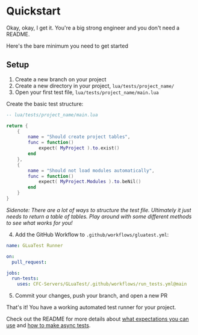 # Quickstart

Okay, okay, I get it. You're a big strong engineer and you don't need a README.

Here's the bare minimum you need to get started


## Setup

1. Create a new branch on your project
2. Create a new directory in your project, `lua/tests/project_name/`
3. Open your first test file, `lua/tests/project_name/main.lua`

Create the basic test structure:
```lua
-- lua/tests/project_name/main.lua

return {
    {
        name = "Should create project tables",
        func = function()
            expect( MyProject ).to.exist()
        end
    },
    {
        name = "Should not load modules automatically",
        func = function()
            expect( MyProject.Modules ).to.beNil()
        end
    }
}
```

_Sidenote: There are a lot of ways to structure the test file. Ultimately it just needs to return a table of tables. Play around with some different methods to see what works for you!_

4. Add the GitHub Workflow to `.github/workflows/gluatest.yml`:
```yml
name: GLuaTest Runner

on:
  pull_request:

jobs:
  run-tests:
    uses: CFC-Servers/GLuaTest/.github/workflows/run_tests.yml@main
```

5. Commit your changes, push your branch, and open a new PR



That's it! You have a working automated test runner for your project.

Check out the README for more details about [what expectations you can use](https://github.com/CFC-Servers/GLuaTest#expectations) and [how to make async tests](https://github.com/CFC-Servers/GLuaTest#the-done-function).
